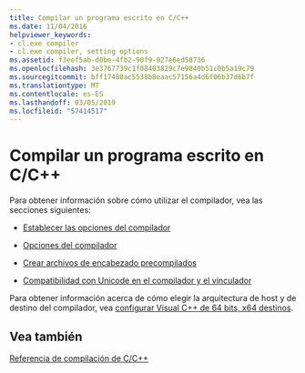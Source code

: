```yaml
---
title: Compilar un programa escrito en C/C++
ms.date: 11/04/2016
helpviewer_keywords:
- cl.exe compiler
- cl.exe compiler, setting options
ms.assetid: f3eef5ab-d0be-4fb2-90f9-927e6ed58736
ms.openlocfilehash: 3e3767739c1f08403829c7e9840b51c0b5a19c79
ms.sourcegitcommit: bff17488ac5538b8eaac57156a4d6f06b37d6b7f
ms.translationtype: MT
ms.contentlocale: es-ES
ms.lasthandoff: 03/05/2019
ms.locfileid: "57414517"
---
```

# <a name="compiling-a-cc-program"></a>Compilar un programa escrito en C/C++

Para obtener información sobre cómo utilizar el compilador, vea las secciones siguientes:

- [Establecer las opciones del compilador](../../build/reference/setting-compiler-options.md)

- [Opciones del compilador](../../build/reference/compiler-options.md)

- [Crear archivos de encabezado precompilados](../../build/reference/creating-precompiled-header-files.md)

- [Compatibilidad con Unicode en el compilador y el vinculador](../../build/reference/unicode-support-in-the-compiler-and-linker.md)

Para obtener información acerca de cómo elegir la arquitectura de host y de destino del compilador, vea [configurar Visual C++ de 64 bits, x64 destinos](../../build/configuring-programs-for-64-bit-visual-cpp.md).

## <a name="see-also"></a>Vea también

[Referencia de compilación de C/C++](../../build/reference/c-cpp-building-reference.md)
